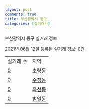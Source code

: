 ```yaml
---
layout: post
comments: true
title: 부산광역시 동구
categories: [실거래가]
---
```


부산광역시 동구 실거래 정보

2021년 06월 12일 등록된 실거래 정보: 0건


<table>
  <tr>
    <td>실거래 수</td>
    <td>지역</td>
  </tr>

  
  <tr>
    <td><a href="2617010100.html">0</a></td>
    <td><a href="2617010100.html">초량동</a></td>
  </tr>
    

  <tr>
    <td><a href="2617010200.html">0</a></td>
    <td><a href="2617010200.html">수정동</a></td>
  </tr>
    

  <tr>
    <td><a href="2617010300.html">0</a></td>
    <td><a href="2617010300.html">좌천동</a></td>
  </tr>
    

  <tr>
    <td><a href="2617010400.html">0</a></td>
    <td><a href="2617010400.html">범일동</a></td>
  </tr>
    


</table>
    